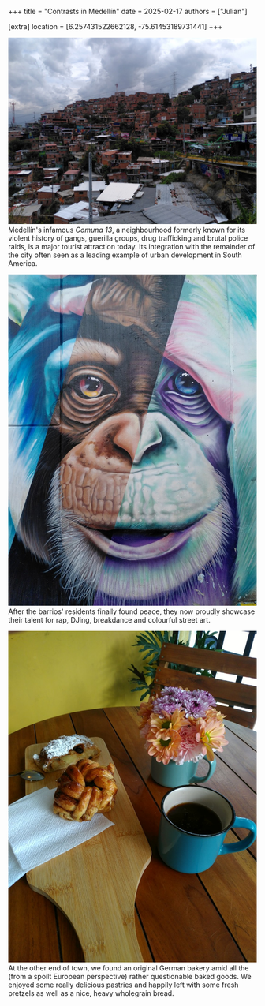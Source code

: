 +++
title = "Contrasts in Medellín"
date = 2025-02-17
authors = ["Julian"]

[extra]
location = [6.257431522662128, -75.61453189731441]
+++

![Makeshift houses from red bricks built densely on the slope of a hill](c13.jpg "Comuna 13")
Medellín's infamous _Comuna 13_, a neighbourhood formerly known for its violent history of gangs, guerilla groups, drug trafficking and brutal police raids, is a major tourist attraction today.
Its integration with the remainder of the city often seen as a leading example of urban development in South America.

![A colourful graffiti of a wise-looking monkey touching his own forehead](graffiti.jpg "Monkey Graffiti")
After the barrios' residents finally found peace, they now proudly showcase their talent for rap, DJing, breakdance and colourful street art.

![A wooden table with some colourful flowers, a cup of coffee and an equally wooden board with delicious looking pastries on top of it](bakery.jpg "German Bakery")
At the other end of town, we found an original German bakery amid all the (from a spoilt European perspective) rather questionable baked goods.
We enjoyed some really delicious pastries and happily left with some fresh pretzels as well as a nice, heavy wholegrain bread.
